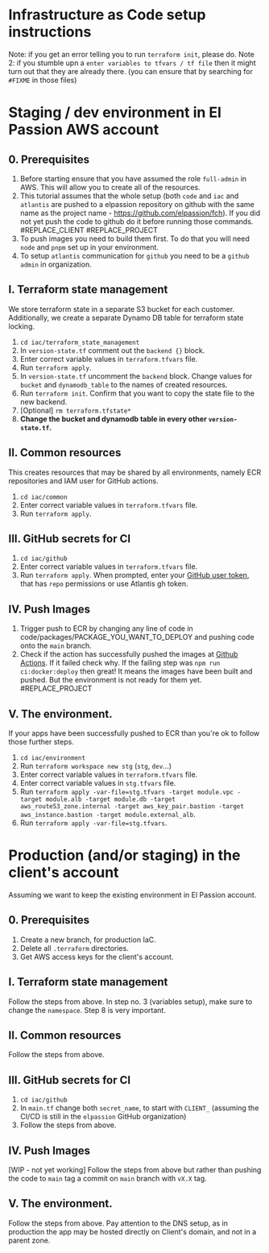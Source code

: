 # Infrastructure as Code setup instructions

Note: if you get an error telling you to run `terraform init`, please do.
Note 2: if you stumble upn a `enter variables to tfvars / tf file` then it might turn out that they are already there. (you can ensure that by searching for `#FIXME` in those files)

# Staging / dev environment in El Passion AWS account

## 0. Prerequisites

1. Before starting ensure that you have assumed the role `full-admin` in AWS. This will allow you to create all of the resources.
2. This tutorial assumes that the whole setup (both `code` and `iac` and `atlantis` are pushed to a elpassion repository on github with the same name as the project name - https://github.com/elpassion/fch). If you did not yet push the code to github do it before running those commands. #REPLACE_CLIENT #REPLACE_PROJECT
3. To push images you need to build them first. To do that you will need `node` and `pnpm`  set up in your environment.
4. To setup `atlantis` communication for `github` you need to be a `github admin` in organization.

## I. Terraform state management

We store terraform state in a separate S3 bucket for each customer.
Additionally, we create a separate Dynamo DB table for terraform state locking.

1. `cd iac/terraform_state_management`
2. In `version-state.tf` comment out the `backend {}` block.
3. Enter correct variable values in `terraform.tfvars` file.
4. Run `terraform apply`.
5. In `version-state.tf` uncomment the `backend` block. Change values for `bucket` and `dynamodb_table` to the names of created resources.
6. Run `terraform init`. Confirm that you want to copy the state file to the new backend.
7. [Optional] `rm terraform.tfstate*`
8. **Change the bucket and dynamodb table in every other `version-state.tf`.**

## II. Common resources

This creates resources that may be shared by all environments, namely ECR repositories and IAM user for GitHub actions.

1. `cd iac/common`
2. Enter correct variable values in `terraform.tfvars` file.
3. Run `terraform apply`.


## III. GitHub secrets for CI

1. `cd iac/github`
2. Enter correct variable values in `terraform.tfvars` file.
3. Run `terraform apply`. When prompted, enter your [GitHub user token](https://docs.github.com/en/authentication/keeping-your-account-and-data-secure/creating-a-personal-access-token), that has `repo` permissions or use Atlantis gh token.


## IV. Push Images
1. Trigger push to ECR by changing any line of code in code/packages/PACKAGE_YOU_WANT_TO_DEPLOY and pushing code onto the `main` branch.
2. Check if the action has successfully pushed the images at [Github Actions](https://github.com/elpassion/fch/actions). If it failed check why. If the failing step was `npm run ci:docker:deploy` then great! It means the images have been built and pushed. But the environment is not ready for them yet. #REPLACE_PROJECT

## V. The environment.

If your apps have been successfully pushed to ECR than you're ok to follow those further steps.

1. `cd iac/environment`
2. Run `terraform workspace new stg` (`stg`, `dev`...)
3. Enter correct variable values in `terraform.tfvars` file.
4. Enter correct variable values in `stg.tfvars` file.
5. Run `terraform apply -var-file=stg.tfvars -target module.vpc -target module.alb -target module.db -target aws_route53_zone.internal -target aws_key_pair.bastion -target aws_instance.bastion -target module.external_alb`.
6. Run `terraform apply -var-file=stg.tfvars`.

# Production (and/or staging) in the client's account

Assuming we want to keep the existing environment in El Passion account.

## 0. Prerequisites

1. Create a new branch, for production IaC.
2. Delete all `.terraform` directories.
3. Get AWS access keys for the client's account.

## I. Terraform state management

Follow the steps from above.
In step no. 3 (variables setup), make sure to change the `namespace`.
Step 8 is very important.

## II. Common resources

Follow the steps from above.

## III. GitHub secrets for CI

1. `cd iac/github`
2. In `main.tf` change both `secret_name`, to start with `CLIENT_` (assuming the CI/CD is still in the `elpassion` GitHub organization)
3. Follow the steps from above.

## IV. Push Images

[WIP - not yet working] Follow the steps from above but rather than pushing the code to `main` tag a commit on `main` branch with `vX.X` tag.

## V. The environment.

Follow the steps from above.
Pay attention to the DNS setup, as in production the app may be hosted directly on Client's domain, and not in a parent zone.

